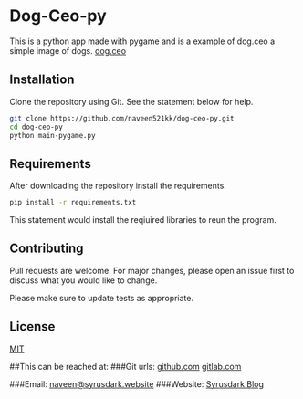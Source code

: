 # Dog-Ceo-py

This is a python app made with pygame and is a example of dog.ceo a simple image of dogs. [dog.ceo](https://dog.ceo)

## Installation

Clone the repository using Git. See the statement below for help.

```bash
git clone https://github.com/naveen521kk/dog-ceo-py.git
cd dog-ceo-py
python main-pygame.py
```

## Requirements

After downloading the repository install the requirements.
```bash
pip install -r requirements.txt
```
This statement would install the reqiuired libraries to reun the program.


## Contributing
Pull requests are welcome. For major changes, please open an issue first to discuss what you would like to change.

Please make sure to update tests as appropriate.

## License
[MIT](https://choosealicense.com/licenses/mit/)

##This can be reached at:
###Git urls:
[github.com](https://github.com/naveen521kk/dog-ceo-py)
[gitlab.com](https://gitlab.com/naveen521kk/dog-ceo)

###Email: [naveen@syrusdark.website](mailto:naveen@syrusdark.website)
###Website: [Syrusdark Blog](https://blog.syrusdark.webiste)